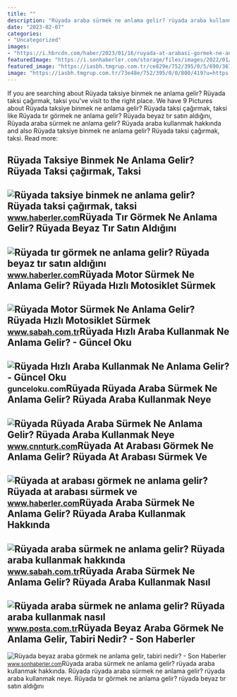 ```yaml
---
title: ""
description: "Rüyada araba sürmek ne anlama gelir? rüyada araba kullanmak hakkında"
date: "2023-02-07"
categories:
- "Uncategorized"
images:
- "https://i.hbrcdn.com/haber/2023/01/16/ruyada-at-arabasi-gormek-ne-anlama-gelir-ruyada-15563553_7286_amp.jpg"
featuredImage: "https://i.sonhaberler.com/storage/files/images/2022/01/30/sofor-abla-2-DXll.jpg"
featured_image: "https://iasbh.tmgrup.com.tr/ce829e/752/395/0/5/690/367?u=https://isbh.tmgrup.com.tr/sbh/2022/04/28/ruyada-motor-surmek-ne-anlama-gelir-ruyada-hizli-motosiklet-surmek-motora-binmek-anlami-1651156665894.jpg"
image: "https://iasbh.tmgrup.com.tr/73e48e/752/395/0/0/800/419?u=https://isbh.tmgrup.com.tr/sbh/2020/01/11/ruyada-araba-surmek-ne-anlama-gelir-ruyada-araba-surmek-ile-ilgili-yorum-1578690608054.jpg"
---
```


If you are searching about Rüyada taksiye binmek ne anlama gelir? Rüyada taksi çağırmak, taksi you've visit to the right place. We have 9 Pictures about Rüyada taksiye binmek ne anlama gelir? Rüyada taksi çağırmak, taksi like Rüyada tır görmek ne anlama gelir? Rüyada beyaz tır satın aldığını, Rüyada araba sürmek ne anlama gelir? Rüyada araba kullanmak hakkında and also Rüyada taksiye binmek ne anlama gelir? Rüyada taksi çağırmak, taksi. Read more:

Rüyada Taksiye Binmek Ne Anlama Gelir? Rüyada Taksi çağırmak, Taksi
-------------------------------------------------------------------

 ![Rüyada taksiye binmek ne anlama gelir? Rüyada taksi çağırmak, taksi](https://i.hbrcdn.com/haber/2023/01/06/ruyada-taksiye-binmek-ne-anlama-gelir-ruyada-15542660_1550_amp.jpg) <small>www.haberler.com</small>Rüyada Tır Görmek Ne Anlama Gelir? Rüyada Beyaz Tır Satın Aldığını
------------------------------------------------------------------

 ![Rüyada tır görmek ne anlama gelir? Rüyada beyaz tır satın aldığını](https://i.hbrcdn.com/haber/2022/12/21/ruyada-tir-gormek-ne-anlama-gelir-ruyada-beyaz-15508151_1997_amp.jpg) <small>www.haberler.com</small>Rüyada Motor Sürmek Ne Anlama Gelir? Rüyada Hızlı Motosiklet Sürmek
-------------------------------------------------------------------

 ![Rüyada Motor Sürmek Ne Anlama Gelir? Rüyada Hızlı Motosiklet Sürmek](https://iasbh.tmgrup.com.tr/ce829e/752/395/0/5/690/367?u=https://isbh.tmgrup.com.tr/sbh/2022/04/28/ruyada-motor-surmek-ne-anlama-gelir-ruyada-hizli-motosiklet-surmek-motora-binmek-anlami-1651156665894.jpg) <small>www.sabah.com.tr</small>Rüyada Hızlı Araba Kullanmak Ne Anlama Gelir? - Güncel Oku
----------------------------------------------------------

 ![Rüyada Hızlı Araba Kullanmak Ne Anlama Gelir? - Güncel Oku](https://gunceloku.com/uploads/ruyada-hizli-araba-kullanmak-ne-anlama-gelir-622afa947f8df.jpg) <small>gunceloku.com</small>Rüyada Rüyada Araba Sürmek Ne Anlama Gelir? Rüyada Araba Kullanmak Neye
-----------------------------------------------------------------------

 ![Rüyada Rüyada Araba Sürmek Ne Anlama Gelir? Rüyada Araba Kullanmak Neye](https://i.cnnturk.com/i/cnnturk/75/740x416/60f8a2fb5cf3b014e4147d19.jpg) <small>www.cnnturk.com</small>Rüyada At Arabası Görmek Ne Anlama Gelir? Rüyada At Arabası Sürmek Ve
---------------------------------------------------------------------

 ![Rüyada at arabası görmek ne anlama gelir? Rüyada at arabası sürmek ve](https://i.hbrcdn.com/haber/2023/01/16/ruyada-at-arabasi-gormek-ne-anlama-gelir-ruyada-15563553_7286_amp.jpg) <small>www.haberler.com</small>Rüyada Araba Sürmek Ne Anlama Gelir? Rüyada Araba Kullanmak Hakkında
--------------------------------------------------------------------

 ![Rüyada araba sürmek ne anlama gelir? Rüyada araba kullanmak hakkında](https://iasbh.tmgrup.com.tr/73e48e/752/395/0/0/800/419?u=https://isbh.tmgrup.com.tr/sbh/2020/01/11/ruyada-araba-surmek-ne-anlama-gelir-ruyada-araba-surmek-ile-ilgili-yorum-1578690608054.jpg) <small>www.sabah.com.tr</small>Rüyada Araba Sürmek Ne Anlama Gelir? Rüyada Araba Kullanmak Nasıl
-----------------------------------------------------------------

 ![Rüyada araba sürmek ne anlama gelir? Rüyada araba kullanmak nasıl](https://i3.posta.com.tr/i/posta/75/750x0/62fa314fe4bfdd1ebc3f1c86.jpg) <small>www.posta.com.tr</small>Rüyada Beyaz Araba Görmek Ne Anlama Gelir, Tabiri Nedir? - Son Haberler
-----------------------------------------------------------------------

 ![Rüyada beyaz araba görmek ne anlama gelir, tabiri nedir? - Son Haberler](https://i.sonhaberler.com/storage/files/images/2022/01/30/sofor-abla-2-DXll.jpg) <small>www.sonhaberler.com</small>Rüyada araba sürmek ne anlama gelir? rüyada araba kullanmak hakkında. Rüyada rüyada araba sürmek ne anlama gelir? rüyada araba kullanmak neye. Rüyada tır görmek ne anlama gelir? rüyada beyaz tır satın aldığını
